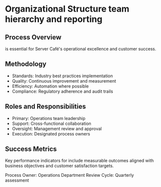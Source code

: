 # Organizational Structure team hierarchy and reporting

## Process Overview
 is essential for Server Café's operational excellence and customer success.

## Methodology
- Standards: Industry best practices implementation
- Quality: Continuous improvement and measurement
- Efficiency: Automation where possible
- Compliance: Regulatory adherence and audit trails

## Roles and Responsibilities
- Primary: Operations team leadership
- Support: Cross-functional collaboration
- Oversight: Management review and approval
- Execution: Designated process owners

## Success Metrics
Key performance indicators for  include measurable outcomes aligned with business objectives and customer satisfaction targets.

Process Owner: Operations Department
Review Cycle: Quarterly assessment